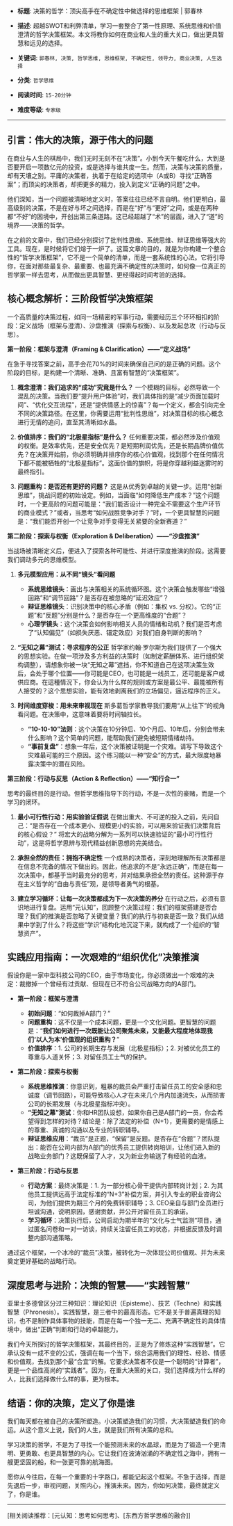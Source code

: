 - **标题**: 决策的哲学：顶尖高手在不确定性中做选择的思维框架 | 郭春林
- **描述**: 超越SWOT和利弊清单，学习一套整合了第一性原理、系统思维和价值澄清的哲学决策框架。本文将教你如何在商业和人生的重大关口，做出更具智慧和远见的选择。
- **关键词**: `郭春林, 决策, 哲学思维, 思维框架, 不确定性, 领导力, 商业决策, 人生选择`

- **分类**: `哲学思维`
- **阅读时间**: `15-20分钟`
- **难度等级**: `专家级`

---

## 引言：伟大的决策，源于伟大的问题

在商业与人生的棋局中，我们无时无刻不在“决策”。小到今天午餐吃什么，大到是否要开启一项数亿元的投资，或是选择与谁共度一生。然而，决策与决策的质量，却有天壤之别。平庸的决策者，执着于在给定的选项中（A或B）寻找“正确答案”；而顶尖的决策者，却把更多的精力，投入到定义“正确的问题”之中。

他们深知，当一个问题被清晰地定义时，答案往往已经不言自明。他们更明白，最高级别的决策，不是在好与坏之间选择，而是在“好”与“更好”之间，或是在两种都“不好”的困境中，开创出第三条道路。这已经超越了“术”的层面，进入了“道”的境界——决策的哲学。

在之前的文章中，我们已经分别探讨了批判性思维、系统思维、辩证思维等强大的工具。现在，是时候将它们熔于一炉了。这篇文章的目的，就是为你构建一个整合性的“哲学决策框架”，它不是一个简单的清单，而是一套系统性的心法。它将引导你，在面对那些最复杂、最重要、也最充满不确定性的决策时，如何像一位真正的哲学家一样去思考，从而做出更具智慧、更经得起时间考验的选择。

## 核心概念解析：三阶段哲学决策框架

一个高质量的决策过程，如同一场精密的军事行动，需要经历三个环环相扣的阶段：定义战场（框架与澄清）、沙盘推演（探索与权衡）、以及发起总攻（行动与反思）。

**第一阶段：框架与澄清（Framing & Clarification）——“定义战场”**

在急于寻找答案之前，高手会花70%的时间来确保自己问的是正确的问题。这个阶段的目标，是构建一个清晰、准确、且富有智慧的“决策框架”。

1.  **概念澄清：我们追求的“成功”究竟是什么？**
    一个模糊的目标，必然导致一个混乱的决策。当我们要“提升用户体验”时，我们具体指的是“减少页面加载时间”、“优化交互流程”，还是“提供情感上的惊喜”？每一个定义，都会引向完全不同的决策路径。在这里，你需要运用“批判性思维”，对决策目标的核心概念进行无情的追问，直至其清晰如水晶。

2.  **价值排序：我们的“北极星指标”是什么？**
    任何重要决策，都必然涉及价值观的权衡。是效率优先，还是安全优先？是短期利润优先，还是长期品牌价值优先？在决策开始前，你必须明确并排序你的核心价值观，找到那个在任何情况下都不能被牺牲的“北极星指标”。这面价值的旗帜，将是你穿越利益迷雾时的最终指引。

3.  **问题重构：是否还有更好的问题？**
    这是从优秀到卓越的关键一步。运用“创新思维”，挑战问题的初始设定。例如，当面临“如何降低生产成本？”这个问题时，一个更高阶的问题可能是：“我们能否设计一种完全不需要这个生产环节的商业模式？”或者，当思考“如何战胜竞争对手？”时，一个更具智慧的问题是：“我们能否开创一个让竞争对手变得无关紧要的全新赛道？”

**第二阶段：探索与权衡（Exploration & Deliberation）——“沙盘推演”**

当战场被清晰定义后，便进入了探索各种可能性、并进行深度推演的阶段。这需要我们调动多元的思维模型。

1.  **多元模型应用：从不同“镜头”看问题**
    *   **系统思维镜头**：画出与决策相关的系统循环图。这个决策会触发哪些“增强回路”和“调节回路”？是否存在被忽略的“延迟效应”？
    *   **辩证思维镜头**：识别决策中的核心矛盾（例如：集权 vs. 分权）。它的“正题”和“反题”分别是什么？是否存在一个更高维度的“合题”？
    *   **心理学镜头**：这个决策会如何影响相关人员的情绪和动机？我们是否考虑了“认知偏见”（如损失厌恶、锚定效应）对我们自身判断的影响？

2.  **“无知之幕”测试：寻求程序的公正**
    哲学家约翰·罗尔斯为我们提供了一个强大的思想实验。在做一项涉及多方利益的决策时（如制定薪酬体系、进行组织架构调整），请想象你被一块“无知之幕”遮挡，你不知道自己在这项决策生效后，会处于哪个位置——你可能是CEO，也可能是一线员工，还可能是客户或供应商。在這種情況下，你会认为什么样的规则或方案是最公平、最能被所有人接受的？这个思想实验，能有效地剥离我们的立场偏见，逼近程序的正义。

3.  **时间维度穿梭：用未来审视现在**
    斯多葛哲学家教导我们要用“从上往下”的视角看问题。在决策中，这意味着要将时间轴拉长。
    *   **“10-10-10”法则**：这个决策在10分钟后、10个月后、10年后，分别会带来什么影响？这个简单的问题，能帮助我们避免被短期情绪劫持。
    *   **“事前复盘”**：想象一年后，这个决策被证明是一个灾难。请写下导致这个灾难最可能的三个原因。这个练习能以一种“安全”的方式，最大限度地暴露决策中的潜在风险。

**第三阶段：行动与反思（Action & Reflection）——“知行合一”**

思考的最终目的是行动。但哲学思维指导下的行动，不是一次性的豪赌，而是一个学习的闭环。

1.  **最小可行性行动：用实验验证假说**
    在做出重大、不可逆的投入之前，先问自己：“是否存在一个成本更小、规模更小的实验，可以用来验证我们决策背后的核心假设？” 将宏大的战略分解为一系列可以快速验证的“最小可行性行动”，这是将哲学思辨与现代精益创新思想的完美结合。

2.  **承担全然的责任：拥抱不确定性**
    一个成熟的决策者，深刻地理解所有决策都是在信息不完备的情况下做出的。因此，他追求的不是“永远正确”，而是在每一次决策中，都基于当时最充分的思考，并对结果承担全然的责任。这种源于存在主义哲学的“自由与责任”观，是领导者勇气的根基。

3.  **建立学习循环：让每一次决策都成为下一次决策的养分**
    在行动之后，必须有意识地进行复盘。运用“元认知”，回顾整个决策过程：我们的框架搭建是否合理？我们的推演是否忽略了关键变量？我们的执行与初衷是否一致？我们从结果中学到了什么？将这些“学识”结构化地沉淀下来，就构成了一个组织的“智慧资产”。

## 实践应用指南：一次艰难的“组织优化”决策推演

假设你是一家中型科技公司的CEO，由于市场变化，你必须做出一个艰难的决定：裁撤掉一个曾经有过贡献、但现在已不符合公司战略方向的A部门。

*   **第一阶段：框架与澄清**
    *   **初始问题**：“如何裁掉A部门？”
    *   **问题重构**：这不仅是一个成本问题，更是一个文化问题。更智慧的问题是：“**我们如何进行一次既能让公司聚焦未来，又能最大程度地体现我们‘以人为本’价值观的组织重构？**”
    *   **价值排序**：1. 公司的长期生存与发展（北极星指标）；2. 对被优化员工的尊重与人道关怀；3. 对留任员工士气的保护。

*   **第二阶段：探索与权衡**
    *   **系统思维推演**：你意识到，粗暴的裁员会严重打击留任员工的安全感和忠诚度（调节回路），可能导致核心人才在未来几个月内加速流失，从而损害公司的长期发展（与北极星指标冲突）。
    *   **“无知之幕”测试**：你和HR团队设想，如果你自己是A部门的一员，你会希望得到怎样的对待？结论是：除了法定的补偿（N+1），更需要的是情感上的尊重、真诚的沟通以及专业的转职辅导。
    *   **辩证思维应用**：“裁员”是正题，“保留”是反题。是否存在“合题”？团队提出：能否在公司内部为A部门的优秀员工提供转岗培训，让他们进入新的战略业务部门？这既保留了人才，又为新业务输送了有经验的血液。

*   **第三阶段：行动与反思**
    *   **行动方案**：最终决策是：1. 为一部分核心骨干提供内部转岗计划；2. 为其他员工提供远高于法定标准的“N+3”补偿方案，并引入专业的职业咨询公司，为他们提供为期三个月的免费转职辅导；3. CEO亲自与部门全员进行坦诚沟通，说明原因，感谢贡献，并公开对留任员工的承诺。
    *   **学习循环**：决策执行后，公司启动为期半年的“文化与士气监测”项目，通过匿名问卷和一对一访谈，持续关注留任员工的状态，并根据反馈及时调整内部沟通策略。

通过这个框架，一个冰冷的“裁员”决策，被转化为一次体现公司价值观、并为未来奠定更好基础的战略行动。

## 深度思考与进阶：决策的智慧——“实践智慧”

亚里士多德曾区分过三种知识：理论知识（Episteme）、技艺（Techne）和实践智慧（Phronesis）。实践智慧，是三者中的最高形态。它不是关于普遍真理的知识，也不是制作具体事物的技能，而是在每一个独一无二、充满不确定性的具体情境中，做出“正确”判断和行动的卓越能力。

我们今天所探讨的哲学决策框架，其最终目的，正是为了修炼这种“实践智慧”。它承认没有一成不变的公式，强调在每一个当下，综合运用我们的理性、经验、情感和价值观，去找到那个最“合宜”的解。它要求决策者不仅是一个聪明的“计算者”，更是一个品性高尚的“实践者”。因为，在重大决策的关口，我们选择成为什么样的人，比我们选择做什么样的事，更为根本。

## 结语：你的决策，定义了你是谁

我们每天都在被自己的决策所塑造。小决策塑造我们的习惯，大决策塑造我们的命运。从这个意义上说，我们的人生，就是我们所有决策的总和。

学习决策的哲学，不是为了寻找一个能预测未来的水晶球，而是为了锻造一个更清明、更勇敢、也更具智慧的内心。它让我们在波涛汹涌的不确定性之海中，拥有一艘更坚固的船，和一张更可靠的航海图。

愿你从今往后，在每一个重要的十字路口，都能记起这个框架。不急于选择，而是先退后一步，审视问题，关照内心，推演未来。因为，你如何决策，最终就定义了，你是谁。

---
[相关阅读推荐：[元认知：思考如何思考]、[东西方哲学思维的融合]]
